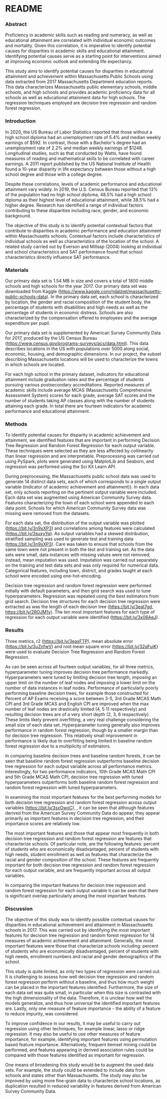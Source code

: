 # README

### Abstract

Proficiency in academic skills such as reading and numeracy, as well as educational attainment are correlated with individual economic outcomes and mortality. Given this correlation, it is imperative to identify potential causes for disparities in academic skills and educational attainment. Identifying potential causes serve as a starting point for interventions aimed at improving economic outlook and extending life expectancy.

This study aims to identify potential causes for disparities in educational attainment and achievement within Massachusetts Public Schools using data extracted from 2017 Massachusetts Department education reports. This data characterizes Massachusetts public elementary schools, middle schools, and high schools and provides academic proficiency data for all schools as well as educational attainment data for high schools.  The regression techniques employed are decision tree regression and random forest regression.

### Introduction

In 2020, the US Bureau of Labor Statistics reported that those without a high school diploma had an unemployment rate of 5.4% and median weekly earnings of $592. In contrast, those with a Bachelor's degree had an unemployment rate of 2.2% and median weekly earnings of $1248. Longitudinal studies, such as that conducted by Watts, have found measures of reading and mathematical skills to be correlated with career earnings. A 2011 report published by the US National Institute of Health found a 10-year disparity in life expectancy between those without a high school degree and those with a college degree.

Despite these correlations, levels of academic performance and educational attainment vary widely. In 2019, the U.S. Census Bureau reported that 13% of the population had no high school diploma, 48.5% had a high school diploma as their highest level of educational attainment, while 38.5% had a higher degree. Research has identified a range of individual factors contributing to these disparities including race, gender, and economic background.

The objective of this study is to identify potential contextual factors that contribute to disparities in academic performance and education attainment within Massachusetts schools. Contextual factors include characteristics of individual schools as well as characteristics of the location of the school. A related study carried out by Everson and Millsap (2004) looking at individual and school characteristics and SAT performance found that school characteristics directly influence SAT performance.

### Materials
    
Our primary data set is 1.54 MB in size and covers a total of 1800 middle schools and high schools for the year 2017. Our primary data set was downloaded from Kaggle (https://www.kaggle.com/ndalziel/massachusetts-public-schools-data).  In the primary data set, each school is characterized by location, the gender and racial composition of the student body, the percentage of students with disabilities and high needs as well as the percentage of students in economic distress. Schools are also characterized by the compensation offered to employees and the average expenditure per pupil.

Our primary data set is supplemented by American Survey Community Data for 2017, produced by the US Census Bureau (https://www.census.gov/programs-surveys/acs/data.html). This data describes locations in the US with populations over 5000 along social, economic, housing, and demographic dimensions. In our project, the subset describing Massachusetts locations will be used to characterize the towns in which schools are located.

For each high school in the primary dataset, indicators for educational attainment include graduation rates and the percentage of students pursuing various postsecondary accreditations. Reported measures of academic skills include average MCAS (Massachusetts Comprehensive Assessment System) scores for each grade, average SAT scores and the number of students taking AP classes along with the number of students attaining each grade. In total there are fourteen indicators for academic performance and educational attainment.
 
### Methods

To identify potential causes for disparity in academic achievement and attainment, we identified features that are important in performing Decision Tree Regression and Random Forest Regression for each output variable. These techniques were selected as they are less affected by collinearity than linear regression and are interpretable. Preprocessing was carried out using PySpark, plots were generated using MatplotLib and Seaborn, and regression was performed using the Sci Kit Learn API. 

During preprocessing, the Massachusetts public school data was used to generate 14 distinct data sets, each of which corresponds to a single output variable (indicator of academic achievement and attainment)). In each data set, only schools reporting on the pertinent output variable were included. Each data set was augmented using American Community Survey data. Features characterizing the town of each school were appended to each data point. Schools for which American Community Survey data was missing were removed from the datasets.

For each data set, the distribution of the output variable was plotted (https://bit.ly/3n9xXP3)  and correlations among features were calculated (https://bit.ly/3suxyYq). As output variables had a skewed distribution, stratified sampling was used to generate test and training data (https://bit.ly/3n9xXP3). Care was taken to ensure that schools from the same town were not present in both the test and training set. As the data sets were small, data instances with missing values were not removed; instead, mean imputation was used. Imputation was carried out separately on the training and test data sets and was only required for numerical data. Categorical features, including town, district, and grades taught at each school were encoded using one-hot-encoding.

Decision tree regression and random forest regression were performed initially with default parameters, and then grid search was used to tune hyperparameters. Regression was repeated using the best estimators from grid search. Decision tree structures for each decision tree regression were extracted as was the length of each decision tree (https://bit.ly/3eat7gd, https://bit.ly/2ROJM1v). The ten most important features for each type of regression for each output variable were identified (https://bit.ly/3x06AeJ). 

### Results

Three metrics, r2 (https://bit.ly/3eaxFTP), mean absolute error (https://bit.ly/3uZnfwV) and root mean square error (https://bit.ly/32qFuiK) were used to evaluate Decision Tree Regression and Random Forest Regression. 

As can be seen across all fourteen output variables, for all three metrics, hyperparameter tuning improves decision tree performance markedly. Hyperparameters were tuned by limiting decision tree length, imposing an upper limit on the number of leaf nodes and imposing a lower limit on the number of data instances in leaf nodes. Performance of particularly poorly performing baseline decision trees, for example those constructed for Percent of AP Exams receiving a score between 3-5,  3rd Grade MCAS Math CPI and 3rd Grade MCAS and English CPI are improved when the max number of leaf nodes are drastically limited (4, 5 11 respectively) and resulting decision trees are of a very short depth (2, 3, 6 respectively). These limits likely prevent overfitting, a very real challenge considering the small size of each data set. Hyperparameter tuning generally also improves performance in random forest regression, though by a smaller margin than for decision tree regression. This relatively small improvement in performance is likely due to overfitting being limited in baseline random forest regression due to a multiplicity of estimators.

In comparing baseline decision trees and baseline random forests, it can be seen that baseline random forest regression outperforms baseline decision tree regression for each output variable across all performance metrics. Interestingly, for two performance indicators, 10th Grade MCAS Math CPI and 5th Grade MCAS Math CPI, decision tree regression with tuned hyperparameters outperforms both baseline random forest regression and random forest regression with tuned hyperparameters.

In examining the most important features for the best performing models for both decision tree regression and random forest regression across output variables (https://bit.ly/3sxOwoC), , it can be seen that although features derived from the American Survey Community Data do appear, they appear primarily as important features in decision tree regression, and their importance scores are relatively low. 

The most important features and those that appear most frequently in both decision tree regression and random forest regression are features that characterize schools. Of particular note, are the following features: percent of students who are economically disadvantaged, percent of students with high needs, student enrollment as well as features that characterize the racial and gender composition of the school. These features are frequently important for both decision tree regression and random forest regression for each output variable, and are frequently important across all output variables. 

In comparing the important features for decision tree regression and random forest regression for each output variable it can be seen that there is significant overlap particularly among the most important features.

### Discussion

The objective of this study was to identify possible contextual causes for disparities in educational achievement and attainment in Massachusetts schools in 2017. This was carried out by identifying the most important features for decision tree regression and random forest regression for 14 measures of academic achievement and attainment. Generally, the most important features were those that characterize schools including: percent of students who are economically disadvantaged, percent of students with high needs, enrollment numbers and racial and gender demographics of the school.

This study is quite limited, as only two types of regression were carried out. It is challenging to assess how well decision tree regression and random forest regression perform without a baseline, and thus how much weight can be placed in the important features identified. Furthermore, the size of each data set was quite small, in particular when this size is contrasted with the high dimensionality of the data. Therefore, it is unclear how well the models generalize, and thus how universal the identified important features are. Lastly, only one measure of feature importance - the ability of a feature to reduce impurity, was considered.

To improve confidence in our results, it may be useful to carry out regression using other techniques, for example linear, lasso or ridge regression. It may also be useful to use other measures of feature importance, for example, identifying important features using permutation based feature importance. Alternatively, frequent itemset mining could be performed, and features appearing in derived association rules could be compared with those features identified as important for regression. 

One means of broadening this study would be to augment the used data sets. For example, the study could be extended to include data from schools and states other than Massachusetts. The study may also be improved by using more fine-grain data to characterize school locations, as duplication resulted in reduced variability in features derived from American Survey Community Data. 


